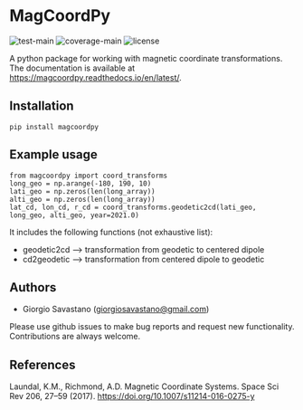# MagCoordPy

![test-main](https://github.com/giorgiosavastano/magcoordpy/actions/workflows/python-test-main.yml/badge.svg)
![coverage-main](https://img.shields.io/codecov/c/github/giorgiosavastano/magcoordpy)
![license](https://img.shields.io/github/license/giorgiosavastano/magcoordpy)

A python package for working with magnetic coordinate transformations.
The documentation is available at <https://magcoordpy.readthedocs.io/en/latest/>.

Installation
------------

    pip install magcoordpy

Example usage
-------------

    from magcoordpy import coord_transforms
    long_geo = np.arange(-180, 190, 10)
    lati_geo = np.zeros(len(long_array))
    alti_geo = np.zeros(len(long_array))
    lat_cd, lon_cd, r_cd = coord_transforms.geodetic2cd(lati_geo, long_geo, alti_geo, year=2021.0)


It includes the following functions (not exhaustive list):

* geodetic2cd --> transformation from geodetic to centered dipole
* cd2geodetic --> transformation from centered dipole to geodetic


## Authors

- Giorgio Savastano (<giorgiosavastano@gmail.com>)

Please use github issues to make bug reports and request new functionality. Contributions are always welcome.

## References

Laundal, K.M., Richmond, A.D. Magnetic Coordinate Systems. Space Sci Rev 206, 27–59 (2017). <https://doi.org/10.1007/s11214-016-0275-y>
